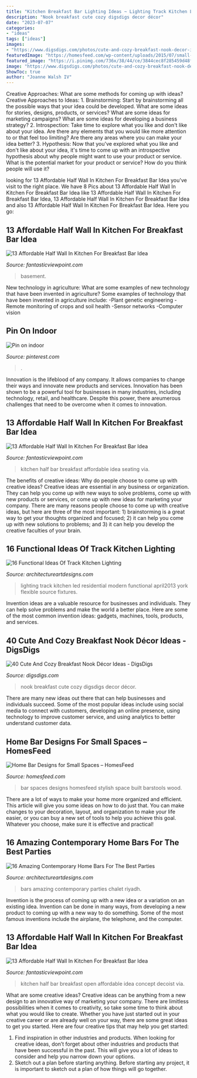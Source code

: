```yaml
---
title: "Kitchen Breakfast Bar Lighting Ideas ~ Lighting Track Kitchen Led Residential Modern Functional April2013 York Flexible Source Fixtures"
description: "Nook breakfast cute cozy digsdigs decor décor"
date: "2023-07-07"
categories:
- "ideas"
tags: ["ideas"]
images:
- "https://www.digsdigs.com/photos/cute-and-cozy-breakfast-nook-decor-ideas-5.jpg"
featuredImage: "https://homesfeed.com/wp-content/uploads/2015/07/small-bar-with-two-black-barstools.jpg"
featured_image: "https://i.pinimg.com/736x/38/44/ce/3844cec8f285459d48f257a73f82dea2.jpg"
image: "https://www.digsdigs.com/photos/cute-and-cozy-breakfast-nook-decor-ideas-5.jpg"
ShowToc: true
author: "Joanne Walsh IV"
---
```



Creative Approaches: What are some methods for coming up with ideas?
Creative Approaches to Ideas: 1. Brainstorming: Start by brainstorming all the possible ways that your idea could be developed. What are some ideas for stories, designs, products, or services? What are some ideas for marketing campaigns? What are some ideas for developing a business strategy? 2. Introspection: Take time to explore what you like and don't like about your idea. Are there any elements that you would like more attention to or that feel too limiting? Are there any areas where you can make your idea better? 3. Hypothesis: Now that you've explored what you like and don't like about your idea, it's time to come up with an introspective hypothesis about why people might want to use your product or service. What is the potential market for your product or service? How do you think people will use it? 
	

		
looking for 13 Affordable Half Wall In Kitchen For Breakfast Bar Idea you've visit to the right place. We have 8 Pics about 13 Affordable Half Wall In Kitchen For Breakfast Bar Idea like 13 Affordable Half Wall In Kitchen For Breakfast Bar Idea, 13 Affordable Half Wall In Kitchen For Breakfast Bar Idea and also 13 Affordable Half Wall In Kitchen For Breakfast Bar Idea. Here you go:
		
    
## 13 Affordable Half Wall In Kitchen For Breakfast Bar Idea

<img loading=lazy src="https://www.fantasticviewpoint.com/wp-content/uploads/2016/08/traditional-basement-634x422.jpg" onerror="this.onerror=null;this.src='https://tse1.mm.bing.net/th?id=OIP.ePthbJo8uMAEc_0H_o9GwQHaE7&amp;pid=15.1';" alt="13 Affordable Half Wall In Kitchen For Breakfast Bar Idea">

_Source: fantasticviewpoint.com_

>basement. 

	

New technology in agriculture: What are some examples of new technology that have been invented in agriculture?
Some examples of technology that have been invented in agriculture include:
-Plant genetic engineering
-Remote monitoring of crops and soil health 
-Sensor networks 
-Computer vision

    
## Pin On Indoor

<img loading=lazy src="https://i.pinimg.com/736x/38/44/ce/3844cec8f285459d48f257a73f82dea2.jpg" onerror="this.onerror=null;this.src='https://tse2.mm.bing.net/th?id=OIP.wJM2XTksG7IBLp6qyftLMgHaKM&amp;pid=15.1';" alt="Pin on indoor">

_Source: pinterest.com_

>. 

	

Innovation is the lifeblood of any company. It allows companies to change their ways and innovate new products and services. Innovation has been shown to be a powerful tool for businesses in many industries, including technology, retail, and healthcare. Despite this power, there areumerous challenges that need to be overcome when it comes to innovation.

    
## 13 Affordable Half Wall In Kitchen For Breakfast Bar Idea

<img loading=lazy src="http://www.fantasticviewpoint.com/wp-content/uploads/2016/08/half-wall-kitchen-islands-with-seating_848285-634x421.jpg" onerror="this.onerror=null;this.src='https://tse2.mm.bing.net/th?id=OIP.MRCy_Hiu4El9-kY_N0tKkwHaE6&amp;pid=15.1';" alt="13 Affordable Half Wall In Kitchen For Breakfast Bar Idea">

_Source: fantasticviewpoint.com_

>kitchen half bar breakfast affordable idea seating via. 

	

The benefits of creative ideas: Why do people choose to come up with creative ideas?
Creative ideas are essential in any business or organization. They can help you come up with new ways to solve problems, come up with new products or services, or come up with new ideas for marketing your company. There are many reasons people choose to come up with creative ideas, but here are three of the most important: 1) brainstorming is a great way to get your thoughts organized and focused; 2) it can help you come up with new solutions to problems; and 3) it can help you develop the creative faculties of your brain.

    
## 16 Functional Ideas Of Track Kitchen Lighting

<img loading=lazy src="https://www.architectureartdesigns.com/wp-content/uploads/2015/07/431-630x419.jpg" onerror="this.onerror=null;this.src='https://tse2.mm.bing.net/th?id=OIP.gkMOTbCuWmgEI1z58ArZjgHaE7&amp;pid=15.1';" alt="16 Functional Ideas Of Track Kitchen Lighting">

_Source: architectureartdesigns.com_

>lighting track kitchen led residential modern functional april2013 york flexible source fixtures. 

	

Invention ideas are a valuable resource for businesses and individuals. They can help solve problems and make the world a better place. Here are some of the most common invention ideas: gadgets, machines, tools, products, and services.

    
## 40 Cute And Cozy Breakfast Nook Décor Ideas - DigsDigs

<img loading=lazy src="https://www.digsdigs.com/photos/cute-and-cozy-breakfast-nook-decor-ideas-5.jpg" onerror="this.onerror=null;this.src='https://tse2.mm.bing.net/th?id=OIP.20fK3ESyFAk4NgCt-1sLPAHaJ4&amp;pid=15.1';" alt="40 Cute And Cozy Breakfast Nook Décor Ideas - DigsDigs">

_Source: digsdigs.com_

>nook breakfast cute cozy digsdigs decor décor. 

	

There are many new ideas out there that can help businesses and individuals succeed. Some of the most popular ideas include using social media to connect with customers, developing an online presence, using technology to improve customer service, and using analytics to better understand customer data.

    
## Home Bar Designs For Small Spaces – HomesFeed

<img loading=lazy src="https://homesfeed.com/wp-content/uploads/2015/07/small-bar-with-two-black-barstools.jpg" onerror="this.onerror=null;this.src='https://tse4.mm.bing.net/th?id=OIP.FUy1xYrmQOOTgC3PBeYMqwHaE8&amp;pid=15.1';" alt="Home Bar Designs for Small Spaces – HomesFeed">

_Source: homesfeed.com_

>bar spaces designs homesfeed stylish space built barstools wood. 

	

There are a lot of ways to make your home more organized and efficient. This article will give you some ideas on how to do just that. You can make changes to your decoration, layout, and organization to make your life easier, or you can buy a new set of tools to help you achieve this goal. Whatever you choose, make sure it is effective and practical!

    
## 16 Amazing Contemporary Home Bars For The Best Parties

<img loading=lazy src="https://www.architectureartdesigns.com/wp-content/uploads/2015/04/16-Amazing-Contemporary-Home-Bars-For-The-Best-Parties-13-630x841.jpg" onerror="this.onerror=null;this.src='https://tse2.mm.bing.net/th?id=OIP.laPaSekM_B6bHTFdiKkm6AHaJ4&amp;pid=15.1';" alt="16 Amazing Contemporary Home Bars For The Best Parties">

_Source: architectureartdesigns.com_

>bars amazing contemporary parties chalet riyadh. 

	

Invention is the process of coming up with a new idea or a variation on an existing idea. Invention can be done in many ways, from developing a new product to coming up with a new way to do something. Some of the most famous inventions include the airplane, the telephone, and the computer.

    
## 13 Affordable Half Wall In Kitchen For Breakfast Bar Idea

<img loading=lazy src="http://www.fantasticviewpoint.com/wp-content/uploads/2016/08/Open-Concept-Kitchen-with-Half-Wall-Ideas-634x845.jpg" onerror="this.onerror=null;this.src='https://tse4.mm.bing.net/th?id=OIP.4VBT8amXHqN7sy9CPGzvrQHaJ3&amp;pid=15.1';" alt="13 Affordable Half Wall In Kitchen For Breakfast Bar Idea">

_Source: fantasticviewpoint.com_

>kitchen half bar breakfast open affordable idea concept decoist via. 

	

What are some creative ideas?
Creative ideas can be anything from a new design to an innovative way of marketing your company. There are limitless possibilities when it comes to creativity, so take some time to think about what you would like to create. Whether you have just started out in your creative career or are already well on your way, there are some great ideas to get you started. Here are four creative tips that may help you get started: 
1. Find inspiration in other industries and products. When looking for creative ideas, don’t forget about other industries and products that have been successful in the past. This will give you a lot of ideas to consider and help you narrow down your options. 
2. Sketch out a plan before starting anything. Before starting any project, it is important to sketch out a plan of how things will go together.

